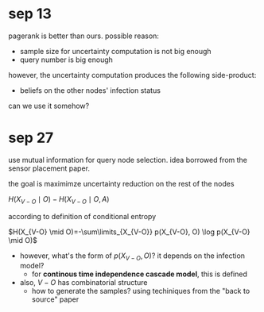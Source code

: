 # sep 13

pagerank is better than ours. possible reason:

- sample size for uncertainty computation is not big enough
- query number is big enough

however, the uncertainty computation produces the following side-product:

- beliefs on the other nodes' infection status

can we use it somehow?

# sep 27

use mutual information for query node selection. 
idea borrowed from the sensor placement paper. 

the goal is maximimze uncertainty reduction on the rest of the nodes

$`H(X_{V-O} \mid O) - H(X_{V-O} \mid O, A)`$

according to definition of conditional entropy

$`H(X_{V-O} \mid O)=-\sum\limits_{X_{V-O}} p(X_{V-O}, O) \log p(X_{V-O} \mid O)`$

- however, what's the form of $`p(X_{V-O}, O)`$? it depends on the infection model? 
  - for **continous time independence cascade  model**, this is defined
- also, $`V-O`$ has combinatorial structure
  - how to generate the samples? using techiniques from the "back to source" paper
  




